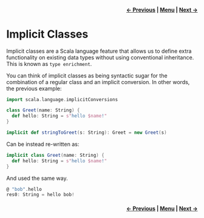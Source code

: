 <h4 align="right">
    <a href="lesson1_2_conversions.md">← Previous</a> |
    <a href="../../../../README.md">Menu</a> |
    <a href="lesson1_4_nested_conversions.md">Next →</a>
</h4>

<h1>Implicit Classes</h1>

Implicit classes are a Scala language feature that allows us to define extra functionality on existing data types 
without using conventional inheritance. This is known as `type enrichment`.

You can think of implicit classes as being syntactic sugar for the combination of a regular class and an implicit 
conversion. In other words, the previous example:

```scala
import scala.language.implicitConversions

class Greet(name: String) {
  def hello: String = s"hello $name!"
}

implicit def stringToGreet(s: String): Greet = new Greet(s)
```

Can be instead re-written as:

```scala
implicit class Greet(name: String) {
  def hello: String = s"hello $name!"
}
```

And used the same way.

```scala
@ "bob".hello
res0: String = hello bob!
```

<h4 align="right">
    <a href="lesson1_2_conversions.md">← Previous</a> |
    <a href="../../../../README.md">Menu</a> |
    <a href="lesson1_4_nested_conversions.md">Next →</a>
</h4>